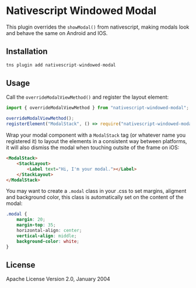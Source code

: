 # Nativescript Windowed Modal

This plugin overrides the ```showModal()``` from nativescript, making modals look and behave the same on Android and IOS.

## Installation

```javascript
tns plugin add nativescript-windowed-modal
```

## Usage

Call the ```overrideModalViewMethod()``` and register the layout element:

```javascript
import { overrideModalViewMethod } from "nativescript-windowed-modal";

overrideModalViewMethod();
registerElement("ModalStack", () => require("nativescript-windowed-modal").ModalStack);
```

Wrap your modal component with a ```ModalStack``` tag (or whatever name you registered it) to layout the elements in a consistent way between platforms, it will also dismiss the modal when touching outsite of the frame on iOS:

```html
<ModalStack>
    <StackLayout>
        <Label text="Hi, I'm your modal."></Label>
    </StackLayout>
</ModalStack>
```

You may want to create a ```.modal``` class in your .css to set margins, aligment and background color, this class is automatically set on the content of the modal:

```css
.modal {
    margin: 20;
    margin-top: 35;
    horizontal-align: center;
    vertical-align: middle;
    background-color: white;
}
```

## License

Apache License Version 2.0, January 2004
